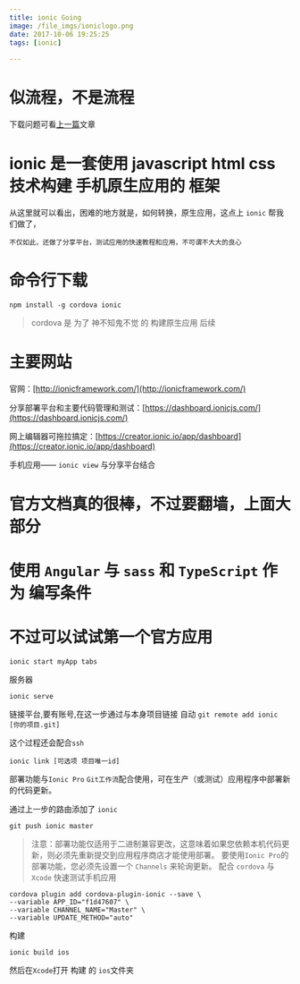 ```yaml
---
title: ionic Going
image: /file_imgs/ioniclogo.png
date: 2017-10-06 19:25:25
tags: [ionic]
 
---
```


# 似流程，不是流程

下载问题可看[上一篇](http://llever.com/2017/10/06/ionic-%E9%A1%B9%E7%9B%AE-npm%E9%97%AE%E9%A2%98%E8%A7%A3%E5%86%B3/)文章

# ionic 是一套使用 javascript html css 技术构建 手机原生应用的 框架

从这里就可以看出，困难的地方就是，如何转换，原生应用，这点上 ``ionic`` 帮我们做了，

``不仅如此，还做了分享平台，测试应用的快速教程和应用，不可谓不大大的良心``

# 命令行下载

```
npm install -g cordova ionic
```

> cordova 是 为了 神不知鬼不觉 的 构建原生应用 后续

# 主要网站

官网：[http://ionicframework.com/](http://ionicframework.com/)

分享部署平台和主要代码管理和测试：[https://dashboard.ionicjs.com/](https://dashboard.ionicjs.com/)

网上编辑器可拖拉搞定：[https://creator.ionic.io/app/dashboard](https://creator.ionic.io/app/dashboard)

手机应用—— ``ionic view`` 与分享平台结合

# 官方文档真的很棒，不过要翻墙，上面大部分

# 使用 ``Angular`` 与 ``sass`` 和 ``TypeScript`` 作为 编写条件

# 不过可以试试第一个官方应用

```
ionic start myApp tabs
```

服务器
```
ionic serve
```

链接平台,要有账号,在这一步通过与本身项目链接 自动 ``git remote add ionic [你的项目.git]``

这个过程还会配合``ssh``
```
ionic link [可选项 项目唯一id]
```

部署功能与``Ionic Pro`` ``Git工作流``配合使用，可在生产（或测试）应用程序中部署新的代码更新。

通过上一步的路由添加了 ``ionic``
```
git push ionic master
```
>注意：部署功能仅适用于二进制兼容更改，这意味着如果您依赖本机代码更新，则必须先重新提交到应用程序商店才能使用部署。
>要使用``Ionic Pro``的部署功能，您必须先设置一个 `` Channels `` 来轮询更新。
配合 ``cordova`` 与 ``Xcode`` 快速测试手机应用

```
cordova plugin add cordova-plugin-ionic --save \
--variable APP_ID="f1d47607" \
--variable CHANNEL_NAME="Master" \
--variable UPDATE_METHOD="auto"
```

构建
```
ionic build ios
```

然后在``Xcode``打开 构建 的 ``ios``文件夹


